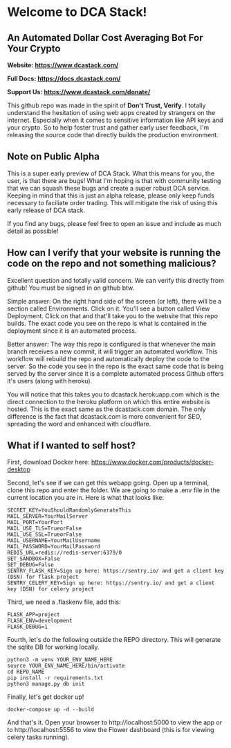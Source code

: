 # Welcome to DCA Stack!
## An Automated Dollar Cost Averaging Bot For Your Crypto

**Website: https://www.dcastack.com/**

**Full Docs: https://docs.dcastack.com/**

**Support Us: https://www.dcastack.com/donate/**


This github repo was made in the spirit of **Don't Trust, Verify**. I totally understand the hesitation of using web apps created by strangers on the internet. Especially when it comes to sensitive information like API keys and your crypto. So to help foster trust and gather early user feedback, I'm releasing the source code that directly builds the production environment. 

## Note on Public Alpha

This is a super early preview of DCA Stack. What this means for you, the user, is that there are bugs! What I'm hoping is that with community testing that we can squash these bugs and create a super robust DCA service. Keeping in mind that this is just an alpha release, please only keep funds necessary to faciliate order trading. This will mitigate the risk of using this early release of DCA stack.

If you find any bugs, please feel free to open an issue and include as much detail as possible!

## How can I verify that your website is running the code on the repo and not something malicious?

Excellent question and totally valid concern. We can verify this directly from github! You must be signed in on github btw.

Simple answer: On the right hand side of the screen (or left), there will be a section called Environments. Click on it. You'll see a button called View Deployment. Click on that and that'll take you to the website that this repo builds. The exact code you see on the repo is what is contained in the deployment since it is an automated process. 

Better answer: The way this repo is configured is that whenever the main branch receives a new commit, it will trigger an automated workflow. This workflow will rebuild the repo and automatically deploy the code to the server. So the code you see in the repo is the exact same code that is being served by the server since it is a complete automated process Github offers it's users (along with heroku). 

You will notice that this takes you to dcastack.herokuapp.com which is the direct connection to the heroku platform on which this entire website is hosted. This is the exact same as the dcastack.com domain. The only difference is the fact that dcastack.com is more convenient for SEO, spreading the word and enhanced with cloudflare.


## What if I wanted to self host?

First, download Docker here: https://www.docker.com/products/docker-desktop

Second, let's see if we can get this webapp going. Open up a terminal, clone this repo and enter the folder. We are going to make a .env file in the current location you are in. Here is what that looks like:

    SECRET_KEY=YouShouldRandomlyGenerateThis
    MAIL_SERVER=YourMailServer
    MAIL_PORT=YourPort
    MAIL_USE_TLS=TrueorFalse
    MAIL_USE_SSL=TrueorFalse
    MAIL_USERNAME=YourMailUsername
    MAIL_PASSWORD=YourMailPassword
    REDIS_URL=redis://redis-server:6379/0
    SET_SANDBOX=False
    SET_DEBUG=False
    SENTRY_FLASK_KEY=Sign up here: https://sentry.io/ and get a client key (DSN) for flask project
    SENTRY_CELERY_KEY=Sign up here: https://sentry.io/ and get a client key (DSN) for celery project

Third, we need a .flaskenv file, add this:

    FLASK_APP=project
    FLASK_ENV=development
    FLASK_DEBUG=1

Fourth, let's do the following outside the REPO directory. This will generate the sqlite DB for working locally.

    python3 -m venv YOUR_ENV_NAME_HERE
    source YOUR_ENV_NAME_HERE/bin/activate
    cd REPO_NAME
    pip install -r requirements.txt
    python3 manage.py db init

Finally, let's get docker up!

    docker-compose up -d --build
    
And that's it. Open your browser to http://localhost:5000 to view the app or to http://localhost:5556 to view the Flower dashboard (this is for viewing celery tasks running).

